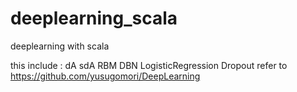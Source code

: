 # deeplearning_scala
deeplearning with scala

this include :  dA 
                sdA 
                RBM 
                DBN 
                LogisticRegression 
                Dropout
refer to https://github.com/yusugomori/DeepLearning
